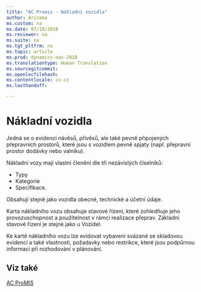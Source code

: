 ```yaml
---
title: "AC Promis - Nákladní vozidla"
author: Aricoma
ms.custom: na
ms.date: 07/18/2018
ms.reviewer: na
ms.suite: na
ms.tgt_pltfrm: na
ms.topic: article
ms.prod: dynamics-nav-2018
ms.translationtype: Human Translation
ms.sourcegitcommit: 
ms.openlocfilehash: 
ms.contentlocale: cs-cz
ms.lasthandoff:

---
```



# <a name="pm-trucks"></a>Nákladní vozidla

Jedná se o evidenci návěsů, přívěsů, ale také pevně připojených přepravních prostorů, které jsou s vozidlem pevně spjaty (např. přepravní prostor dodávky nebo valníku).

Nákladní vozy mají vlastní členění dle tří nezávislých číselníků: 
- Typy
- Kategorie
- Specifikace. 

Obsahují stejně jako vozidla obecné, technické a účetní údaje.

Karta nákladního vozu obsahuje stavové řízení, které zohledňuje jeho provozuschopnost a použitelnost v rámci realizace přeprav. Základní stavové řízení je stejné jako u Vozidel.

Ke kartě nákladního vozu lze evidovat vybavení svázané se skladovou evidencí a také vlastnosti, požadavky nebo restrikce, které jsou podpůrnou informací při rozhodování v plánování.


## <a name="see-also"></a>Viz také  
[AC ProMIS](pm-promis.md)